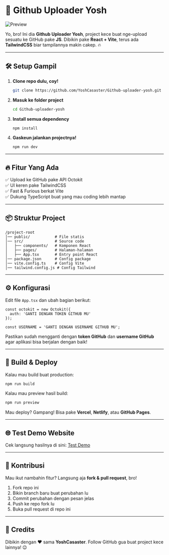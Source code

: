 # 🚀 Github Uploader Yosh

![Preview](https://pomf2.lain.la/f/ayaazhh8.jpg)

Yo, bro! Ini dia **Github Uploader Yosh**, project kece buat nge-upload sesuatu ke GitHub pake **JS**. Dibikin pake **React + Vite**, terus ada **TailwindCSS** biar tampilannya makin cakep. 🔥

---

## 🛠️ Setup Gampil

1. **Clone repo dulu, coy!**
   ```sh
   git clone https://github.com/YoshCasaster/Github-uploader-yosh.git
   ```

2. **Masuk ke folder project**
   ```sh
   cd Github-uploader-yosh
   ```

3. **Install semua dependency**
   ```sh
   npm install
   ```

4. **Gaskeun jalankan projectnya!**
   ```sh
   npm run dev
   ```

---

## 🔥 Fitur Yang Ada
✅ Upload ke GitHub pake API Octokit  
✅ UI keren pake TailwindCSS  
✅ Fast & Furious berkat Vite  
✅ Dukung TypeScript buat yang mau coding lebih mantap  

---

## 📦 Struktur Project

```
/project-root
│── public/           # File statis
│── src/              # Source code
│   ├── components/   # Komponen React
│   ├── pages/        # Halaman-halaman
│   ├── App.tsx       # Entry point React
│── package.json      # Config package
│── vite.config.ts    # Config Vite
│── tailwind.config.js # Config Tailwind
```

---

## ⚙️ Konfigurasi

Edit file `App.tsx` dan ubah bagian berikut:

```tsx
const octokit = new Octokit({
  auth: 'GANTI DENGAN TOKEN GITHUB MU'
});

const USERNAME = 'GANTI DENGAN USERNAME GITHUB MU';
```

Pastikan sudah mengganti dengan **token GitHub** dan **username GitHub** agar aplikasi bisa berjalan dengan baik!

---

## 🚀 Build & Deploy

Kalau mau build buat production:
```sh
npm run build
```
Kalau mau preview hasil build:
```sh
npm run preview
```
Mau deploy? Gampang! Bisa pake **Vercel**, **Netlify**, atau **GitHub Pages**.

---

## 🌐 Test Demo Website
Cek langsung hasilnya di sini: [Test Demo](https://gitpublis.netlify.app/)

---

## 📢 Kontribusi
Mau ikut nambahin fitur? Langsung aja **fork & pull request**, bro!

1. Fork repo ini
2. Bikin branch baru buat perubahan lu
3. Commit perubahan dengan pesan jelas
4. Push ke repo fork lu
5. Buka pull request di repo ini

---

## 🎉 Credits
Dibikin dengan ❤️ sama **YoshCasaster**. Follow GitHub gua buat project kece lainnya! 😉

